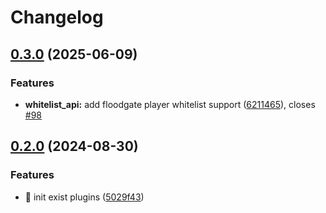 # Changelog

## [0.3.0](https://github.com/Aimerny/MCDRPlugins/compare/kook_api-v0.2.1...kook_api-v0.3.0) (2025-06-09)


### Features

* **whitelist_api:** add floodgate player whitelist support ([6211465](https://github.com/Aimerny/MCDRPlugins/commit/62114659bc87292dd588a9afbbc66890d897c857)), closes [#98](https://github.com/Aimerny/MCDRPlugins/issues/98)

## [0.2.0](https://github.com/Aimerny/MCDRPlugins/compare/kook_api-v0.1.4...kook_api-v0.2.0) (2024-08-30)


### Features

* :tada: init exist plugins ([5029f43](https://github.com/Aimerny/MCDRPlugins/commit/5029f430f3a376878270a08124a73cad63af7bc5))
